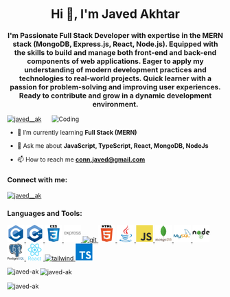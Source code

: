 <h1 align="center">Hi 👋, I'm Javed Akhtar</h1>
<h3 align="center">I'm Passionate Full Stack Developer with expertise in the MERN stack (MongoDB, Express.js, React, Node.js). Equipped with the skills to build and manage both front-end and back-end components of web applications. Eager to apply my understanding of modern development practices and technologies to real-world projects. Quick learner with a passion for problem-solving and improving user experiences. Ready to contribute and grow in a dynamic development environment.</h3>
<img align="right" alt="Coding" width="400" src="https://cdn.dribbble.com/users/1162077/screenshots/3848914/programmer.gif" />
<!-- <p align="left"> <img src="https://komarev.com/ghpvc/?username=javed-ak&label=Profile%20views&color=0e75b6&style=flat" alt="javed-ak" /> </p>
 -->
<p align="left"> <a href="https://twitter.com/javed__ak" target="blank"><img src="https://img.shields.io/twitter/follow/javed__ak?logo=twitter&style=for-the-badge" alt="javed__ak" /></a> </p>

- 🌱 I’m currently learning **Full Stack (MERN)**

- 💬 Ask me about **JavaScript, TypeScript, React, MongoDB, NodeJs**

- 📫 How to reach me **conn.javed@gmail.com**

<h3 align="left">Connect with me:</h3>
<p align="left">
<a href="https://twitter.com/javed__ak" target="blank"><img align="center" src="https://raw.githubusercontent.com/rahuldkjain/github-profile-readme-generator/master/src/images/icons/Social/twitter.svg" alt="javed__ak" height="30" width="40" /></a>
</p>

<h3 align="left">Languages and Tools:</h3>
<p align="left"> <a href="https://www.cprogramming.com/" target="_blank" rel="noreferrer"> <img src="https://raw.githubusercontent.com/devicons/devicon/master/icons/c/c-original.svg" alt="c" width="40" height="40"/> </a> <a href="https://www.w3schools.com/cpp/" target="_blank" rel="noreferrer"> <img src="https://raw.githubusercontent.com/devicons/devicon/master/icons/cplusplus/cplusplus-original.svg" alt="cplusplus" width="40" height="40"/> </a> <a href="https://www.w3schools.com/css/" target="_blank" rel="noreferrer"> <img src="https://raw.githubusercontent.com/devicons/devicon/master/icons/css3/css3-original-wordmark.svg" alt="css3" width="40" height="40"/> </a> <a href="https://expressjs.com" target="_blank" rel="noreferrer"> <img src="https://raw.githubusercontent.com/devicons/devicon/master/icons/express/express-original-wordmark.svg" alt="express" width="40" height="40"/> </a> <a href="https://git-scm.com/" target="_blank" rel="noreferrer"> <img src="https://www.vectorlogo.zone/logos/git-scm/git-scm-icon.svg" alt="git" width="40" height="40"/> </a> <a href="https://www.w3.org/html/" target="_blank" rel="noreferrer"> <img src="https://raw.githubusercontent.com/devicons/devicon/master/icons/html5/html5-original-wordmark.svg" alt="html5" width="40" height="40"/> </a> <a href="https://www.java.com" target="_blank" rel="noreferrer"> <img src="https://raw.githubusercontent.com/devicons/devicon/master/icons/java/java-original.svg" alt="java" width="40" height="40"/> </a> <a href="https://developer.mozilla.org/en-US/docs/Web/JavaScript" target="_blank" rel="noreferrer"> <img src="https://raw.githubusercontent.com/devicons/devicon/master/icons/javascript/javascript-original.svg" alt="javascript" width="40" height="40"/> </a> <a href="https://www.mongodb.com/" target="_blank" rel="noreferrer"> <img src="https://raw.githubusercontent.com/devicons/devicon/master/icons/mongodb/mongodb-original-wordmark.svg" alt="mongodb" width="40" height="40"/> </a> <a href="https://www.mysql.com/" target="_blank" rel="noreferrer"> <img src="https://raw.githubusercontent.com/devicons/devicon/master/icons/mysql/mysql-original-wordmark.svg" alt="mysql" width="40" height="40"/> </a> <a href="https://nodejs.org" target="_blank" rel="noreferrer"> <img src="https://raw.githubusercontent.com/devicons/devicon/master/icons/nodejs/nodejs-original-wordmark.svg" alt="nodejs" width="40" height="40"/> </a> <a href="https://www.postgresql.org" target="_blank" rel="noreferrer"> <img src="https://raw.githubusercontent.com/devicons/devicon/master/icons/postgresql/postgresql-original-wordmark.svg" alt="postgresql" width="40" height="40"/> </a> <a href="https://reactjs.org/" target="_blank" rel="noreferrer"> <img src="https://raw.githubusercontent.com/devicons/devicon/master/icons/react/react-original-wordmark.svg" alt="react" width="40" height="40"/> </a> <a href="https://tailwindcss.com/" target="_blank" rel="noreferrer"> <img src="https://www.vectorlogo.zone/logos/tailwindcss/tailwindcss-icon.svg" alt="tailwind" width="40" height="40"/> </a> <a href="https://www.typescriptlang.org/" target="_blank" rel="noreferrer"> <img src="https://raw.githubusercontent.com/devicons/devicon/master/icons/typescript/typescript-original.svg" alt="typescript" width="40" height="40"/> </a> </p>

<p><img align="left" src="https://github-readme-stats.vercel.app/api/top-langs?username=javed-ak&show_icons=true&locale=en&layout=compact" alt="javed-ak" /></p>

<p>&nbsp;<img align="center" src="https://github-readme-stats.vercel.app/api?username=javed-ak&show_icons=true&locale=en" alt="javed-ak" /></p>

<p><img align="center" src="https://github-readme-streak-stats.herokuapp.com/?user=javed-ak&" alt="javed-ak" /></p>
